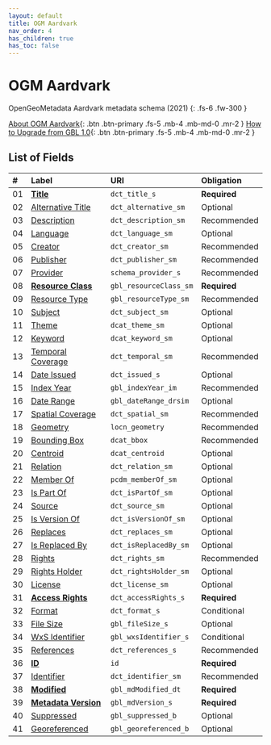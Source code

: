```yaml
---
layout: default
title: OGM Aardvark
nav_order: 4
has_children: true
has_toc: false
---
```


# OGM Aardvark

OpenGeoMetadata Aardvark metadata schema (2021)
{: .fs-6 .fw-300 }

[About OGM Aardvark](../about-ogm-aardvark){: .btn .btn-primary .fs-5 .mb-4 .mb-md-0 .mr-2 }
[How to Upgrade from GBL 1.0](../upgrading){: .btn .btn-primary .fs-5 .mb-4 .mb-md-0 .mr-2 }


## List of Fields

| #  | Label                                                   | URI                    | Obligation  |
|:---|:--------------------------------------------------------|:-----------------------|:------------|
| 01 | **[Title](ogm-aardvark/title)**                       | `dct_title_s`          | <span class="text-red-300">**Required**</span> |
| 02 | [Alternative Title](ogm-aardvark/alternative-title)   | `dct_alternative_sm`   | Optional    |
| 03 | [Description](ogm-aardvark/description)               | `dct_description_sm`   | Recommended |
| 04 | [Language](ogm-aardvark/language)                     | `dct_language_sm`      | Optional    |
| 05 | [Creator](ogm-aardvark/creator)                       | `dct_creator_sm`       | Recommended |
| 06 | [Publisher](ogm-aardvark/publisher)                   | `dct_publisher_sm`     | Recommended |
| 07 | [Provider](ogm-aardvark/provider)                     | `schema_provider_s`    | Recommended |
| 08 | **[Resource Class](ogm-aardvark/resource-class)**     | `gbl_resourceClass_sm` | <span class="text-red-300">**Required**</span> |
| 09 | [Resource Type](ogm-aardvark/resource-type)           | `gbl_resourceType_sm`  | Recommended |
| 10 | [Subject](ogm-aardvark/subject)                       | `dct_subject_sm`       | Optional    |
| 11 | [Theme](ogm-aardvark/theme)                           | `dcat_theme_sm`        | Optional    |
| 12 | [Keyword](ogm-aardvark/keyword)                       | `dcat_keyword_sm`      | Optional    |
| 13 | [Temporal Coverage](ogm-aardvark/temporal-coverage)   | `dct_temporal_sm`      | Recommended |
| 14 | [Date Issued](ogm-aardvark/date-issued)               | `dct_issued_s`         | Optional    |
| 15 | [Index Year](ogm-aardvark/index-year)                 | `gbl_indexYear_im`     | Recommended |
| 16 | [Date Range](ogm-aardvark/date-range)                 | `gbl_dateRange_drsim`  | Optional    |
| 17 | [Spatial Coverage](ogm-aardvark/spatial-coverage)     | `dct_spatial_sm`       | Recommended |
| 18 | [Geometry](ogm-aardvark/geometry)                     | `locn_geometry`        | Recommended |
| 19 | [Bounding Box](ogm-aardvark/bounding-box)             | `dcat_bbox`            | Recommended |
| 20 | [Centroid](ogm-aardvark/centroid)                     | `dcat_centroid`        | Optional    |
| 21 | [Relation](ogm-aardvark/relation)                     | `dct_relation_sm`      | Optional    |
| 22 | [Member Of](ogm-aardvark/member-of)                   | `pcdm_memberOf_sm`     | Optional    |
| 23 | [Is Part Of](ogm-aardvark/is-part-of)                 | `dct_isPartOf_sm`      | Optional    |
| 24 | [Source](ogm-aardvark/source)                         | `dct_source_sm`        | Optional    |
| 25 | [Is Version Of](ogm-aardvark/is-version-of)           | `dct_isVersionOf_sm`   | Optional    |
| 26 | [Replaces](ogm-aardvark/replaces)                     | `dct_replaces_sm`      | Optional    |
| 27 | [Is Replaced By](ogm-aardvark/is-replaced-by)         | `dct_isReplacedBy_sm`  | Optional    |
| 28 | [Rights](ogm-aardvark/rights)                         | `dct_rights_sm`        | Recommended |
| 29 | [Rights Holder](ogm-aardvark/rights-holder)           | `dct_rightsHolder_sm`  | Optional    |
| 30 | [License](ogm-aardvark/license)                       | `dct_license_sm`       | Optional    |
| 31 | **[Access Rights](ogm-aardvark/access-rights)**       | `dct_accessRights_s`   | <span class="text-red-300">**Required**</span> |
| 32 | [Format](ogm-aardvark/format)                         | `dct_format_s`         | Conditional |
| 33 | [File Size](ogm-aardvark/file-size)                   | `gbl_fileSize_s`       | Optional    |
| 34 | [WxS Identifier](ogm-aardvark/wxs-identifier)         | `gbl_wxsIdentifier_s`  | Conditional |
| 35 | [References](ogm-aardvark/references)                 | `dct_references_s`     | Recommended |
| 36 | **[ID](ogm-aardvark/id)**                             | `id`                   | <span class="text-red-300">**Required**</span> |
| 37 | [Identifier](ogm-aardvark/identifier)                 | `dct_identifier_sm`    | Recommended |
| 38 | **[Modified](ogm-aardvark/modified)**                 | `gbl_mdModified_dt`    | <span class="text-red-300">**Required**</span> |
| 39 | **[Metadata Version](ogm-aardvark/metadata-version)** | `gbl_mdVersion_s`      | <span class="text-red-300">**Required**</span> |
| 40 | [Suppressed](ogm-aardvark/suppressed)                 | `gbl_suppressed_b`     | Optional    |
| 41 | [Georeferenced](ogm-aardvark/georeferenced)           | `gbl_georeferenced_b`  | Optional    |
